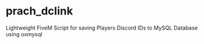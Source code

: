 # prach_dclink
Lightweight FiveM Script for saving Players Discord IDs to MySQL Database using oxmysql
